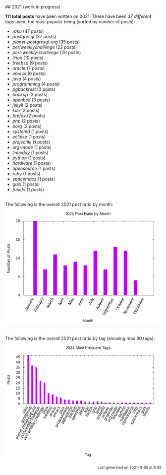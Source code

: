 <a name="2021" />
## 2021 (work in progress)

**111 total posts** have been written on 2021.
There have been *37 different tags* used, the most
popular being (sorted by number of posts):
 
- *raku* (47 posts)  
- *postgresql* (37 posts)  
- *planet-postgresql-org* (35 posts)  
- *perlweeklychallenge* (22 posts)  
- *perl-weekly-challenge* (20 posts)  
- *linux* (10 posts)  
- *freebsd* (9 posts)  
- *oracle* (7 posts)  
- *emacs* (6 posts)  
- *java* (4 posts)  
- *programming* (4 posts)  
- *pgbackrest* (3 posts)  
- *backup* (3 posts)  
- *openbsd* (3 posts)  
- *jekyll* (2 posts)  
- *kde* (2 posts)  
- *firefox* (2 posts)  
- *php* (2 posts)  
- *borg* (2 posts)  
- *systemd* (1 posts)  
- *eclipse* (1 posts)  
- *projectile* (1 posts)  
- *org-mode* (1 posts)  
- *linuxday* (1 posts)  
- *python* (1 posts)  
- *hardware* (1 posts)  
- *opensource* (1 posts)  
- *ruby* (1 posts)  
- *spacemacs* (1 posts)  
- *guix* (1 posts)  
- *fusefs* (1 posts).<br/>
<br/>
The following is the overall 2021 post ratio by month:
<br/>
    <center>
      <img src="/images/stats/2021-months.png" alt="2021 post ratio per month" />
    </center>
<br/>

<br/>
The following is the overall 2021 post ratio by tag (showing max 30 tags):
<br/>
  <center>
    <img src="/images/stats/2021-tags.png" alt="2021 post ratio per tag" />
  </center>
<br/>

<div align="right">
<small>
Last generated on 2021-11-05 at 8:43
</small>
</div>

<br/>
